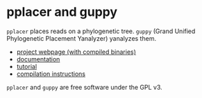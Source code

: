# pplacer and guppy

`pplacer` places reads on a phylogenetic tree.
`guppy` (Grand Unified Phylogenetic Placement Yanalyzer) yanalyzes them.

* [project webpage (with compiled binaries)](http://matsen.fhcrc.org/pplacer/)
* [documentation](http://matsen.github.com/pplacer/)
* [tutorial](http://fhcrc.github.com/microbiome-demo/)
* [compilation instructions](http://matsen.fhcrc.org/pplacer/compile.html)

`pplacer` and `guppy` are free software under the GPL v3.

